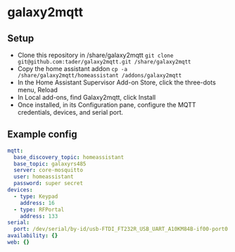 # galaxy2mqtt

## Setup

- Clone this repository in /share/galaxy2mqtt
  `git clone git@github.com:tader/galaxy2mqtt.git /share/galaxy2mqtt`
- Copy the home assistant addon
  `cp -a /share/galaxy2mqtt/homeassistant /addons/galaxy2mqtt`
- In the Home Assistant Supervisor Add-on Store, click the three-dots menu, Reload
- In Local add-ons, find Galaxy2mqtt, click Install
- Once installed, in its Configuration pane, configure the MQTT credentials, devices, and serial port.

## Example config

```yaml
mqtt:
  base_discovery_topic: homeassistant
  base_topic: galaxyrs485
  server: core-mosquitto
  user: homeassistant
  password: super secret
devices:
  - type: Keypad
    address: 16
  - type: RFPortal
    address: 133
serial:
  port: /dev/serial/by-id/usb-FTDI_FT232R_USB_UART_A10KM84B-if00-port0
availability: {}
web: {}
```
